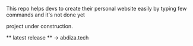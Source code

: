 This repo helps devs to create their personal website easily by typing few commands and it's not done yet

project under construction. 

** latest release ** -> abdiza.tech
